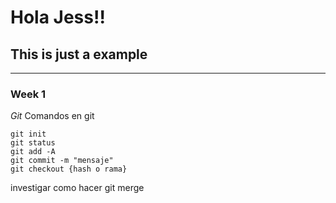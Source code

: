 # Hola Jess!!

## This is just a example

---

### Week 1

_Git_
Comandos en git

```
git init
git status
git add -A
git commit -m "mensaje"
git checkout {hash o rama}
```

investigar como hacer git merge
